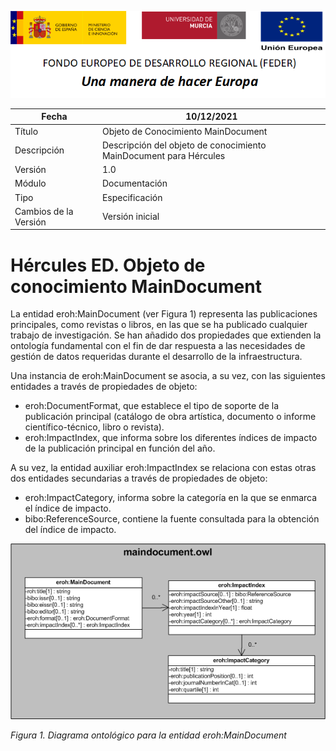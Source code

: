 ![](../../Docs/media/CabeceraDocumentosMD.png)

| Fecha         | 10/12/2021                                                   |
| ------------- | ------------------------------------------------------------ |
|Título|Objeto de Conocimiento MainDocument| 
|Descripción|Descripción del objeto de conocimiento MainDocument para Hércules|
|Versión|1.0|
|Módulo|Documentación|
|Tipo|Especificación|
|Cambios de la Versión|Versión inicial|

# Hércules ED. Objeto de conocimiento MainDocument

La entidad eroh:MainDocument (ver Figura 1) representa las publicaciones principales, como revistas o libros, en las que se ha publicado cualquier trabajo de investigación.
Se han añadido dos propiedades que extienden la ontología fundamental con el fin de dar respuesta a las necesidades de gestión de datos requeridas durante el desarrollo de la infraestructura.

Una instancia de eroh:MainDocument se asocia, a su vez, con las siguientes entidades a través de propiedades de objeto:

- eroh:DocumentFormat, que establece el tipo de soporte de la publicación principal (catálogo de obra artística, documento o informe científico-técnico, libro o revista).
- eroh:ImpactIndex, que informa sobre los diferentes índices de impacto de la publicación principal en función del año.

A su vez, la entidad auxiliar eroh:ImpactIndex se relaciona con estas otras dos entidades secundarias a través de propiedades de objeto:

- eroh:ImpactCategory, informa sobre la categoría en la que se enmarca el índice de impacto.
- bibo:ReferenceSource, contiene la fuente consultada para la obtención del índice de impacto.


![](../../Docs/media/ObjetosDeConocimiento/MainDocument.png)

*Figura 1. Diagrama ontológico para la entidad eroh:MainDocument*
